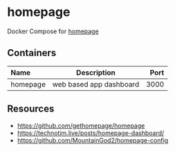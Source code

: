# homepage

Docker Compose for [homepage](https://github.com/gethomepage/homepage)

## Containers

| Name       | Description                | Port  |
| :--------- | :------------------------: | ----: |
| homepage   | web based app dashboard    | 3000  |

## Resources

- https://github.com/gethomepage/homepage
- https://technotim.live/posts/homepage-dashboard/
- https://github.com/MountainGod2/homepage-config
